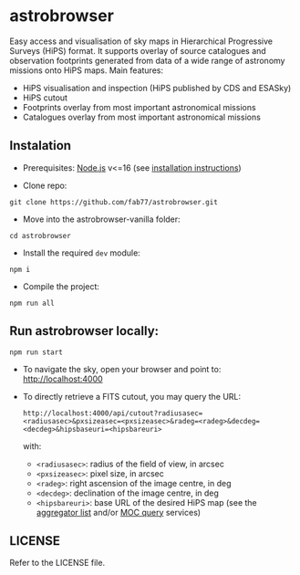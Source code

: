 # astrobrowser
Easy access and visualisation of sky maps in Hierarchical Progressive Surveys (HiPS) format. It supports overlay of source catalogues and observation footprints generated from data of a wide range of astronomy missions onto HiPS maps.
Main features:
- HiPS visualisation and inspection (HiPS published by CDS and ESASky)
- HiPS cutout
- Footprints overlay from most important astronomical missions
- Catalogues overlay from most important astronomical missions

## Instalation

- Prerequisites:
  [Node.js](https://nodejs.org) v<=16
  (see [installation instructions](https://nodejs.org/en/download/package-manager))

- Clone repo:
```
git clone https://github.com/fab77/astrobrowser.git
```

- Move into the astrobrowser-vanilla folder:
```
cd astrobrowser
```

- Install the required `dev` module:
```
npm i
```

- Compile the project:
```
npm run all
```

## Run astrobrowser locally:

```
npm run start
```

- To navigate the sky, open your browser and point to:
 <http://localhost:4000>


- To directly retrieve a FITS cutout, you may query the URL:
  ```
  http://localhost:4000/api/cutout?radiusasec=<radiusasec>&pxsizeasec=<pxsizeasec>&radeg=<radeg>&decdeg=<decdeg>&hipsbaseuri=<hipsbareuri>
  ```
  with:
  - `<radiusasec>`: radius of the field of view, in arcsec
  - `<pxsizeasec>`: pixel size, in arcsec
  - `<radeg>`: right ascension of the image centre, in deg
  - `<decdeg>`: declination of the image centre, in deg
  - `<hipsbareuri>`: base URL of the desired HiPS map (see the [aggregator list](https://aladin.cds.unistra.fr/hips/list) and/or [MOC query](http://alasky.cds.unistra.fr/MocServer/query) services)

## LICENSE
Refer to the LICENSE file.